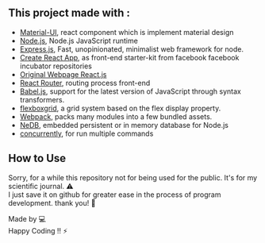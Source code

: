 
## This project made with :


* [Material-UI](http://www.material-ui.com/), react component which is implement material design
* [Node.js](https://github.com/nodejs/node), Node.js JavaScript runtime
* [Express.js](https://github.com/expressjs/express), Fast, unopinionated, minimalist web framework for node.
* [Create React App](https://github.com/facebookincubator/create-react-app), as front-end starter-kit from facebook facebook incubator repositories
* [Original Webpage React.js](https://facebook.github.io/react/)
* [React Router](https://github.com/ReactTraining/react-router),  routing process front-end
* [Babel.js](https://babeljs.io/), support for the latest version of JavaScript through syntax transformers. 
* [flexboxgrid](http://flexboxgrid.com/), a grid system based on the flex display property.
* [Webpack](https://github.com/webpack/webpack),  packs many modules into a few bundled assets.
* [NeDB](https://github.com/louischatriot/nedb), embedded persistent or in memory database for Node.js
* [concurrently](https://github.com/kimmobrunfeldt/concurrently), for run multiple commands


## How to Use
Sorry, for a while this repository not for being used for the public. It's for my scientific journal. :warning:  <br>
I just save it on github for greater ease in the process of program development. thank you! :gift:

Made by :computer:
 <br>
Happy Coding !! :zap:
<!--## Table of Contents-->

